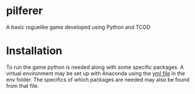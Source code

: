 # pilferer
A basic roguelike game developed using Python and TCOD

# Installation
To run the game python is needed along with some specific packages. A virtual environment may be set up with Anaconda using the <a href="https://github.com/Sebastian-dm/pilferer/blob/master/env/roguelike.yml">yml file</a> in the env folder. The specifics of which packages are needed may also be found from that file.